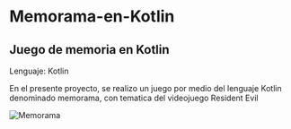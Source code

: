 # Memorama-en-Kotlin
## Juego de memoria en Kotlin

Lenguaje: Kotlin

En el presente proyecto, se realizo un juego por medio del lenguaje Kotlin denominado memorama, con tematica del videojuego Resident Evil

![Memorama](a1.PNG)
